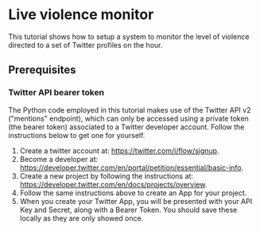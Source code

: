 # Live violence monitor

This tutorial shows how to setup a system to monitor the level of violence directed to a set of Twitter profiles on the hour.

## Prerequisites

### Twitter API bearer token

The Python code employed in this tutorial makes use of the Twitter API v2 ("mentions" endpoint), which can only be accessed using a private token
(the bearer token) associated to a Twitter developer account. Follow the instructions below to get one for yourself.

1. Create a twitter account at: <https://twitter.com/i/flow/signup>.
2. Become a developer at: <https://developer.twitter.com/en/portal/petition/essential/basic-info>.
3. Create a new project by following the instructions at: <https://developer.twitter.com/en/docs/projects/overview>.
4. Follow the same instructions above to create an App for your project.
5. When you create your Twitter App, you will be presented with your API Key and Secret, along with a Bearer Token. You should save these locally as they are only showed once.

